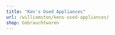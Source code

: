 ```yaml
---
title: "Ken's Used Appliances"
url: /williamston/kens-used-appliances/
shop: Gebrauchtwaren
---
```

